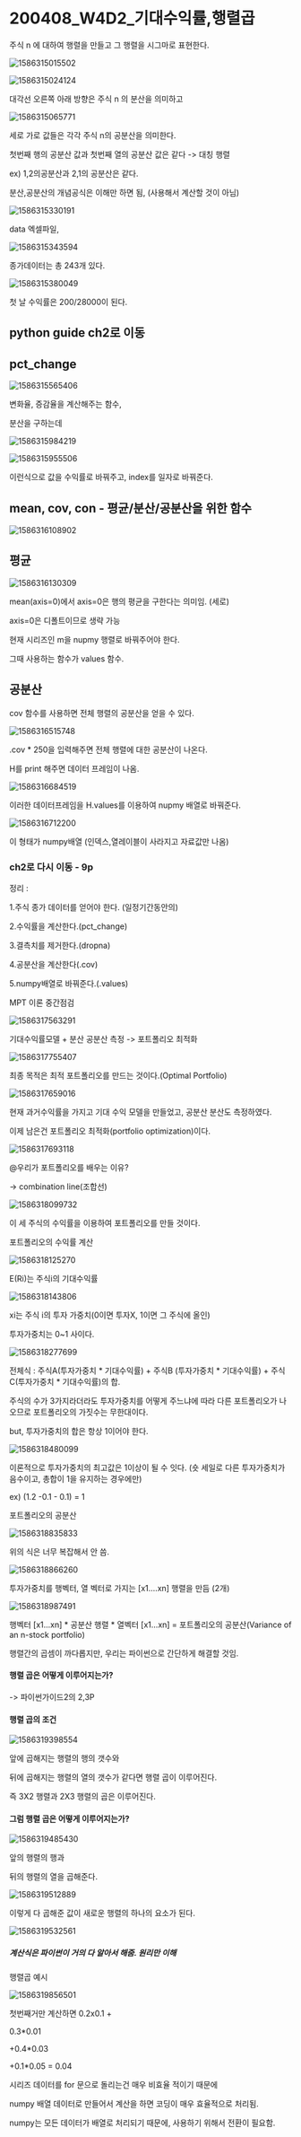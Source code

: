 # 200408_W4D2_기대수익률,행렬곱





주식 n 에 대하여 행렬을 만들고 그 행렬을 시그마로 표현한다.

![1586315015502](assets/1586315015502.png)





![1586315024124](assets/1586315024124.png)



대각선 오른쪽 아래 방향은 주식 n 의 분산을 의미하고 



![1586315065771](assets/1586315065771.png)



세로 가로 값들은 각각 주식 n의 공분산을 의미한다.



첫번째 행의 공분산 값과 첫번째 열의 공분산 값은 같다 -> 대칭 행렬 



ex) 1,2의공분산과 2,1의 공분산은 같다.









분산,공분산의 개념공식은 이해만 하면 됨, (사용해서 계산할 것이 아님)



![1586315330191](assets/1586315330191.png)





data 엑셀파일,



![1586315343594](assets/1586315343594.png)





종가데이터는 총 243개 있다.

![1586315380049](assets/1586315380049.png)



첫 날 수익률은 200/28000이 된다.





## python guide ch2로 이동



## pct_change

![1586315565406](assets/1586315565406.png)



변화율, 증감율을 계산해주는 함수, 

분산을 구하는데 







![1586315984219](assets/1586315984219.png)





![1586315955506](assets/1586315955506.png)



이런식으로 값을 수익률로 바꿔주고, index를 일자로 바꿔준다.





## mean, cov, con - 평균/분산/공분산을 위한 함수

![1586316108902](assets/1586316108902.png)





## 평균

![1586316130309](assets/1586316130309.png)



mean(axis=0)에서 axis=0은 행의 평균을 구한다는 의미임. (세로)

axis=0은 디폴트이므로 생략 가능







현재 시리즈인 m을 nupmy 행렬로 바꿔주어야 한다.

그때 사용하는 함수가 values 함수.





## 공분산



cov 함수를 사용하면 전체 행렬의 공분산을 얻을 수 있다.



![1586316515748](assets/1586316515748.png)







.cov * 250을 입력해주면 전체 행렬에 대한 공분산이 나온다.





H를 print 해주면 데이터 프레임이 나옴.

![1586316684519](assets/1586316684519.png)



이러한 데이터프레임을 H.values를 이용하여 nupmy 배열로 바꿔준다.

![1586316712200](assets/1586316712200.png)

이 형태가 numpy배열 (인덱스,열레이블이 사라지고 자료값만 나옴)





### ch2로 다시 이동 - 9p





정리 : 

1.주식 종가 데이터를 얻어야 한다. (일정기간동안의)

2.수익률을 계산한다.(pct_change)

3.결측치를 제거한다.(dropna)

4.공분산을 계산한다(.cov)

5.numpy배열로 바꿔준다.(.values)





MPT 이론 중간점검

![1586317563291](assets/1586317563291.png)



기대수익률모델 + 분산 공분산 측정 -> 포트폴리오 최적화 



![1586317755407](assets/1586317755407.png)



최종 목적은 최적 포트폴리오를 만드는 것이다.(Optimal Portfolio)





![1586317659016](assets/1586317659016.png)



현재 과거수익률을 가지고 기대 수익 모델을 만들었고, 공분산 분산도 측정하였다.





이제 남은건 포트폴리오 최적화(portfolio optimization)이다.

![1586317693118](assets/1586317693118.png)





@우리가 포트폴리오를 배우는 이유?

-> combination line(조합선)



![1586318099732](assets/1586318099732.png)

이 세 주식의 수익률을 이용하여 포트폴리오를 만들 것이다.



포트폴리오의 수익률 계산

![1586318125270](assets/1586318125270.png)





E(Ri)는 주식i의 기대수익률



![1586318143806](assets/1586318143806.png)







xi는 주식 i의 투자 가중치(0이면 투자X, 1이면 그 주식에 올인)

투자가중치는 0~1 사이다.

![1586318277699](assets/1586318277699.png)



전체식 : 주식A(투자가중치 * 기대수익률) + 주식B (투자가중치 * 기대수익률) + 주식C(투자가중치 * 기대수익률)의 합.



주식의 수가 3가지라더라도 투자가중치를 어떻게 주느냐에 따라 다른 포트폴리오가 나오므로 포트폴리오의 가짓수는 무한대이다.

but, 투자가중치의 합은 항상 1이어야 한다.

![1586318480099](assets/1586318480099.png)

이론적으로 투자가중치의 최고값은 1이상이 될 수 잇다. (숏 세일로 다른 투자가중치가 음수이고, 총합이 1을 유지하는 경우에만)

ex) (1.2 -0.1 - 0.1) = 1







포트폴리오의 공분산

![1586318835833](assets/1586318835833.png)

위의 식은 너무 복잡해서 안 씀.



![1586318866260](assets/1586318866260.png)

투자가중치를 행벡터, 열 벡터로 가지는 [x1....xn] 행렬을 만듬 (2개)



![1586318987491](assets/1586318987491.png)



행벡터 [x1...xn] * 공분산 행렬 * 열벡터 [x1...xn]  = 포트폴리오의 공분산(Variance of an n-stock portfolio)



행렬간의 곱셈이 까다롭지만, 우리는 파이썬으로 간단하게 해결할 것임.





#### 행렬 곱은 어떻게 이루어지는가?

-> 파이썬가이드2의 2,3P



#### 행렬 곱의 조건

![1586319398554](assets/1586319398554.png)



앞에 곱해지는 행렬의 행의 갯수와

뒤에 곱해지는 행렬의 열의 갯수가 같다면 행렬 곱이 이루어진다.



즉 3X2 행렬과 2X3 행렬의 곱은 이루어진다.





#### 그럼 행렬 곱은 어떻게 이루어지는가?



![1586319485430](assets/1586319485430.png)



앞의 행렬의 행과

뒤의 행렬의 열을 곱해준다.



![1586319512889](assets/1586319512889.png)



이렇게 다 곱해준 값이 새로운 행렬의 하나의 요소가 된다.

![1586319532561](assets/1586319532561.png)



##### 계산식은 파이썬이 거의 다 알아서 해줌. 원리만 이해







행렬곱 예시

![1586319856501](assets/1586319856501.png)



첫번째거만 계산하면  0.2x0.1 + 

0.3*0.01 

+0.4*0.03

+0.1*0.05 = 0.04







시리즈 데이터를 for 문으로 돌리는건 매우 비효율 적이기 때문에

numpy 배열 데이터로 만들어서 계산을 하면 코딩이 매우 효율적으로 처리됨.





numpy는 모든 데이터가 배열로 처리되기 때문에, 사용하기 위해서 전환이 필요함.